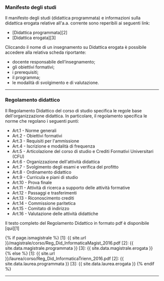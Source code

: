 ### Manifesto degli studi

Il manifesto degli studi (didattica programmata) e informazioni sulla didattica erogata relative all'a.a. corrente sono reperibili ai seguenti link:
* [Didattica programmata][2]
* [Didattica erogata][3]

Cliccando il nome di un insegnamento su Didattica erogata è possibile accedere alla relativa scheda riportante:
* docente responsabile dell’insegnamento;
* gli obiettivi formativi;
* i prerequisiti;
* il programma;
* le modalità di svolgimento e di valutazione. 


---


### Regolamento didattico

Il Regolamento Didattico del corso di studio specifica le regole base dell'organizzazione didattica. 
In particolare, il regolamento specifica le norme che regolano i seguenti punti:


* Art.1 - Norme generali
* Art.2 - Obiettivi formativi
* Art.3 - Requisiti per l'ammissione  
* Art.4 - Iscrizione e modalità di frequenza  
* Art.5 - Articolazione del corso di studio e Crediti Formativi Universitari (CFU)   
* Art.6 - Organizzazione dell'attività didattica
* Art.7 - Svolgimento degli esami e verifica del profitto
* Art.8 - Ordinamento didattico
* Art.9 - Curricula e piani di studio  
* Art.10 - Prova finale
* Art.11 - Attività di ricerca a supporto delle attività formative
* Art.12 - Passaggi e trasferimenti    
* Art.13 - Riconoscimento crediti
* Art.14 - Commissione paritetica
* Art.15 - Comitato di indirizzo
* Art.16 - Valutazione delle attività didattiche


Il testo completo del Regolamento Didattico in formato pdf è disponibile [qui][1]	

{% if page.ismagistrale %}
[1]: {{ site.url }}/magistrale/corso/Reg_Did_InformaticaMagist_2016.pdf
[2]: {{ site.data.magistrale.programmata }}
[3]: {{ site.data.magistrale.erogata }}
{% else %}
[1]: {{ site.url }}/laurea/corso/Reg_Did_InformaticaTrienn_2016.pdf
[2]: {{ site.data.laurea.programmata }}
[3]: {{ site.data.laurea.erogata }}
{% endif %}


---
